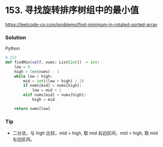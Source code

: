 # 153. 寻找旋转排序树组中的最小值


<https://leetcode-cn.com/problems/find-minimum-in-rotated-sorted-array>

### Solution

Python

```python
# 153
def findMin(self, nums: List[int]) -> int:
    low = 0
    high = len(nums) - 1
    while low < high:
        mid = int((low + high) / 2)
        if nums[mid] > nums[high]:
            low = mid + 1
        elif nums[mid] < nums[high]:
            high = mid

    return nums[low]
```


### Tip

- 二分法，与 high 比较，mid > high, 取 mid 右边区间，mid < high, 取 mid 左边区间。